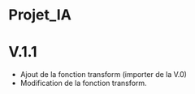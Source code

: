 # Projet_IA
# V.1.1
- Ajout de la fonction transform (importer de la V.0)
- Modification de la fonction transform.
